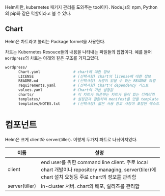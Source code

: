 
Helm이란, kubernetes 패키지 관리를 도와주는 tool이다.  Node.js의 npm, Python의 pip와 같은 역할이라고 볼 수 있다.

## Chart

Helm은 차트라고 불리는 Package formet을 사용한다. 

차트는 Kubernetes Resouce들의 내용을 나타내는 파일들의 집합이다. 예를 들어 `Wordpress`의 차트는 아래와 같은 구조를 가지고있다.

```bash
wordpress/
      Chart.yaml               # chart에 대한 정보
      LICENSE                  # (선택사항) chart의 license에 대한 정보
      README.md                # (선택사항) 사람이 읽을 수 있는 README 파일
      requirements.yaml        # (선택사항) Chart의 dependency 리스트
      values.yaml              # Chart의 기본 설정값
      charts/                  # 이 차트가 의존하는 차트가 들어 있는 디렉터리
      templates/               # 설정값과 결함하여 menifest를 만들 template
      templates/NOTES.txt      # (선택사항) 짧은 사용 참고 사항이 포함된 텍스트파일
```

# 컴포넌트

Helm은 크게 client와 server(tiller). 이렇게 두가지 파트로 나뉘어져있다.

|이름|설명|
|-|-|
|client|end user를 위한 command line client. 주로 local chart 개발이나 repository managing, server(tiler)에 chart 설치 요청등 주로 chart의 정보를 관리함|
|server(tiller)|in-cluster 서버. chart의 배포, 릴리즈를 관리함|